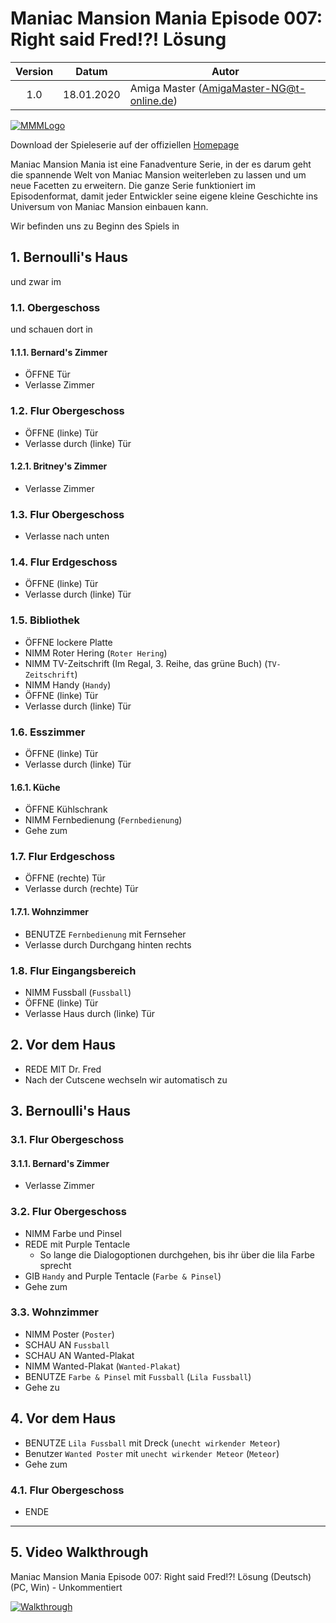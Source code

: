 # Maniac Mansion Mania Episode 007: Right said Fred!?! Lösung

| Version | Datum      | Autor                                     |
|:-------:|------------|-------------------------------------------|
|  1.0    | 18.01.2020 | Amiga Master (AmigaMaster-NG@t-online.de) |

[![MMMLogo](https://www.maniac-mansion-mania.com/banner/banner.png)](https://www.maniac-mansion-mania.com)

Download der Spieleserie auf der offiziellen [Homepage](https://www.maniac-mansion-mania.com)

Maniac Mansion Mania ist eine Fanadventure Serie, in der es darum geht die spannende Welt von Maniac Mansion weiterleben zu lassen und um neue Facetten zu erweitern. Die ganze Serie funktioniert im Episodenformat, damit jeder Entwickler seine eigene kleine Geschichte ins Universum von Maniac Mansion einbauen kann.

Wir befinden uns zu Beginn des Spiels in

## 1. Bernoulli's Haus

und zwar im

### 1.1. Obergeschoss

und schauen dort in

#### 1.1.1. Bernard's Zimmer

- ÖFFNE Tür
- Verlasse Zimmer

### 1.2. Flur Obergeschoss

- ÖFFNE (linke) Tür
- Verlasse durch (linke) Tür

#### 1.2.1. Britney's Zimmer

- Verlasse Zimmer

### 1.3. Flur Obergeschoss

- Verlasse nach unten

### 1.4. Flur Erdgeschoss

- ÖFFNE (linke) Tür
- Verlasse durch (linke) Tür

### 1.5. Bibliothek

- ÖFFNE lockere Platte
- NIMM Roter Hering (`Roter Hering`)
- NIMM TV-Zeitschrift (Im Regal, 3. Reihe, das grüne Buch) (`TV-Zeitschrift`)
- NIMM Handy (`Handy`)
- ÖFFNE (linke) Tür
- Verlasse durch (linke) Tür

### 1.6. Esszimmer

- ÖFFNE (linke) Tür
- Verlasse durch (linke) Tür

#### 1.6.1. Küche

- ÖFFNE Kühlschrank
- NIMM Fernbedienung (`Fernbedienung`)
- Gehe zum

### 1.7. Flur Erdgeschoss

- ÖFFNE (rechte) Tür
- Verlasse durch (rechte) Tür

#### 1.7.1. Wohnzimmer

- BENUTZE `Fernbedienung` mit Fernseher
- Verlasse durch Durchgang hinten rechts

### 1.8. Flur Eingangsbereich

- NIMM Fussball (`Fussball`)
- ÖFFNE (linke) Tür
- Verlasse Haus durch (linke) Tür

## 2. Vor dem Haus

- REDE MIT Dr. Fred
- Nach der Cutscene wechseln wir automatisch zu

## 3. Bernoulli's Haus

### 3.1. Flur Obergeschoss

#### 3.1.1. Bernard's Zimmer

- Verlasse Zimmer

### 3.2. Flur Obergeschoss

- NIMM Farbe und Pinsel
- REDE mit Purple Tentacle
  - So lange die Dialogoptionen durchgehen, bis ihr über die lila Farbe sprecht
- GIB `Handy` and Purple Tentacle (`Farbe & Pinsel`)
- Gehe zum

### 3.3. Wohnzimmer

- NIMM Poster (`Poster`)
- SCHAU AN `Fussball`
- SCHAU AN Wanted-Plakat
- NIMM Wanted-Plakat (`Wanted-Plakat`)
- BENUTZE `Farbe & Pinsel` mit `Fussball` (`Lila Fussball`)
- Gehe zu

## 4. Vor dem Haus

- BENUTZE `Lila Fussball` mit Dreck (`unecht wirkender Meteor`)
- Benutzer `Wanted Poster` mit `unecht wirkender Meteor` (`Meteor`)
- Gehe zum

### 4.1. Flur Obergeschoss

- ENDE

--------------------------------------------------------------------------------

## 5. Video Walkthrough

Maniac Mansion Mania Episode 007: Right said Fred!?! Lösung (Deutsch) (PC, Win) - Unkommentiert

[![Walkthrough](https://img.youtube.com/vi/ilYMGBA5Gz4/0.jpg)](https://www.youtube.com/watch?v=ilYMGBA5Gz4)
